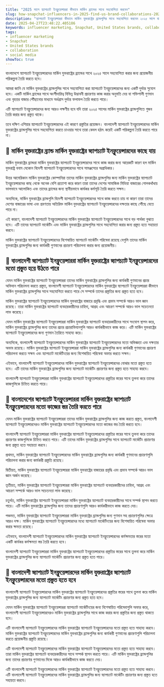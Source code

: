 ```yaml
---
title: "2025 সালে স্ন্যাপচ্যাট ইনফ্লুয়েন্সাররা কীভাবে মার্কিন ব্র্যান্ডের সাথে সহযোগিতা করবেন"
slug: how-snapchat-influencers-in-2025-find-us-brand-collaborations-2025-04-27
description: "স্ন্যাপচ্যাট ইনফ্লুয়েন্সাররা কীভাবে মার্কিন যুক্তরাষ্ট্রের ব্র্যান্ডগুলির সাথে সহযোগিতা করবেন ২০২৫ সালে বাংলাদেশী নির্মাতাদের জন্য 2025 সালে স্ন্যাপচ্যাট ইনফ্লুয়েন্সাররা কীভাবে মার্কিন ব্র্যান্ডের সাথে সহযোগিতা করবেন"
date: 2025-04-27T23:48:22.405186
keywords: influencer marketing, Snapchat, United States brands, collaboration, social media
tags:
- influencer marketing
- Snapchat
- United States brands
- collaboration
- social media
showToc: true
---
```


বাংলাদেশে স্ন্যাপচ্যাট ইনফ্লুয়েন্সারদের মার্কিন যুক্তরাষ্ট্রের ব্র্যান্ডের সাথে ২০২৫ সালে সহযোগিতা করার জন্য প্রয়োজনীয় পরিকল্পনা তৈরি করতে হবে।

আমরা জানি যে মার্কিন যুক্তরাষ্ট্রের ব্র্যান্ডগুলির সাথে সহযোগিতা করা স্ন্যাপচ্যাট ইনফ্লুয়েন্সারদের জন্য একটি দুর্দান্ত সুযোগ হবে। একটি মার্কিন ব্র্যান্ডের সাথে অংশীদারিত্ব বিভিন্ন উদ্ভাবনী প্রচারণায় কাজ করার অনুমতি দেয় যা শক্তিশালী গুণমান এবং বৃহত্তর বাজার পৌঁছানোর মাধ্যমে অর্ধগ্রাস দুর্দান্ত ফলাফল তৈরি করতে পারে।

এটি স্ন্যাপচ্যাট ইনফ্লুয়েন্সারদের জন্য আরও লক্ষণীয় হবে যদি তারা ২০২৫ সালের মার্কিন যুক্তরাষ্ট্রের ব্র্যান্ডগুলিতে গুজব তৈরি করার জন্য প্রস্তুত থাকে।

তবে দক্ষিণ এশিয়ার স্ন্যাপচ্যাট ইনফ্লুয়েন্সারদের এই কারণে প্রস্তুতির প্রয়োজন। বাংলাদেশী স্ন্যাপচ্যাট ইনফ্লুয়েন্সারদের মার্কিন যুক্তরাষ্ট্রের ব্র্যান্ডগুলির সাথে সহযোগিতা করতে চাওয়ার সাথে তারা কেবল হঠাৎ করেই একটি পরিকল্পনা তৈরি করতে পারে না।



## 📢 মার্কিন যুক্তরাষ্ট্রের ব্র্যান্ড মার্কিন যুক্তরাষ্ট্রের স্ন্যাপচ্যাট ইনফ্লুয়েন্সারদের কাছে যায়
মার্কিন যুক্তরাষ্ট্রের ব্র্যান্ডরা মার্কিন যুক্তরাষ্ট্রের স্ন্যাপচ্যাট ইনফ্লুয়েন্সারদের সাথে কাজ করার জন্য আরেকটি কারণ হল মার্কিন যুক্তরাষ্ট্র বনাম যেকোন বিদেশী স্ন্যাপচ্যাট ইনফ্লুয়েন্সারদের সাথে সামঞ্জস্যের অগ্রাধিকার।

উত্তর আমেরিকান মার্কিন যুক্তরাষ্ট্রের কোম্পানিরা তাদের মার্কিন যুক্তরাষ্ট্রের ব্র্যান্ডগুলির জন্য মার্কিন যুক্তরাষ্ট্রের স্ন্যাপচ্যাট ইনফ্লুয়েন্সারদের কাছ থেকে অনেক বেশি প্রত্যাশা করে কারণ তারা তাদের দেশের সামাজিক মিডিয়া বাজারের গোলকধাঁধায় ভালভাবে আলোকিত এবং তাদের ব্র্যান্ডের জন্য স্থানীয়ভাবে কার্যকর কর্মসূচি তৈরি করতে সক্ষম।

অন্যদিকে, মার্কিন যুক্তরাষ্ট্রের ব্র্যান্ডগুলি বিদেশী স্ন্যাপচ্যাট ইনফ্লুয়েন্সারদের সাথে কাজ করতে চায় না কারণ তারা তাদের দেশের বাজারের ভাষা এবং প্রবণতায় অতিরিক্ত মার্কিন যুক্তরাষ্ট্রের স্ন্যাপচ্যাট ইনফ্লুয়েন্সারদের দক্ষতার কাছে পৌঁছে যেতে পারে না।

এই কারণে, বাংলাদেশী স্ন্যাপচ্যাট ইনফ্লুয়েন্সারদের মার্কিন যুক্তরাষ্ট্রের স্ন্যাপচ্যাট ইনফ্লুয়েন্সারদের সাথে বড় পার্থক্য বুঝতে হবে। এটি তাদের স্ন্যাপচ্যাট মার্কেটিং এবং মার্কিন যুক্তরাষ্ট্রের ব্র্যান্ডগুলির সাথে সহযোগিতা করার জন্য প্রস্তুত হতে সহায়তা করবে।

মার্কিন যুক্তরাষ্ট্রের স্ন্যাপচ্যাট ইনফ্লুয়েন্সারদের বিশেষায়িত স্ন্যাপচ্যাট মার্কেটিং পরিষেবা রয়েছে যেগুলি তাদের মার্কিন যুক্তরাষ্ট্রের ব্র্যান্ডগুলির জন্য কার্যকরী গুণমানের প্রচারণা পরিচালনা করার জন্য প্রয়োজনীয়।



## 📢 বাংলাদেশী স্ন্যাপচ্যাট ইনফ্লুয়েন্সাররা মার্কিন যুক্তরাষ্ট্রের স্ন্যাপচ্যাট ইনফ্লুয়েন্সারদের মতো প্রস্তুত হয়ে উঠতে পারে
যেমন মার্কিন যুক্তরাষ্ট্রের স্ন্যাপচ্যাট ইনফ্লুয়েন্সাররা তাদের মার্কিন যুক্তরাষ্ট্রের ব্র্যান্ডগুলির জন্য কার্যকরী গুণমানের প্রচার অভিযান পরিচালনা করতে প্রস্তুত, বাংলাদেশী স্ন্যাপচ্যাট ইনফ্লুয়েন্সারদের মার্কিন যুক্তরাষ্ট্রের স্ন্যাপচ্যাট ইনফ্লুয়েন্সাররা কীভাবে মার্কিন যুক্তরাষ্ট্রের ব্র্যান্ডগুলির সাথে সহযোগিতা করতে পারে সে সম্পর্কে তাদের প্রস্তুতির জন্য প্রস্তুত হতে হবে।

মার্কিন যুক্তরাষ্ট্রের স্ন্যাপচ্যাট ইনফ্লুয়েন্সারদের মার্কিন যুক্তরাষ্ট্রের বাজারে প্রবৃদ্ধি এবং প্রভাব সম্পর্কে আরও ভাল জ্ঞান রয়েছে। তারা মার্কিন যুক্তরাষ্ট্রের স্ন্যাপচ্যাট ব্যবহারকারীদের চাহিদা, আগ্রহ এবং আচরণ সম্পর্কে আরও ভাল সচেতনতা লাভ করেছে।

যেমন মার্কিন যুক্তরাষ্ট্রের স্ন্যাপচ্যাট ইনফ্লুয়েন্সাররা মার্কিন যুক্তরাষ্ট্রের স্ন্যাপচ্যাট ব্যবহারকারীদের সাথে সংযোগ স্থাপন করে, মার্কিন যুক্তরাষ্ট্রের ব্র্যান্ডগুলির জন্য তাদের প্রচার প্রচারাভিযানগুলি আরও কার্যকরীভাবে কাজ করে। এটি মার্কিন যুক্তরাষ্ট্রের স্ন্যাপচ্যাট ইনফ্লুয়েন্সারদের জন্য গুণমান তৈরিতে সাহায্য করে।

অন্যদিকে, বাংলাদেশী স্ন্যাপচ্যাট ইনফ্লুয়েন্সারদের মার্কিন যুক্তরাষ্ট্রের স্ন্যাপচ্যাট ইনফ্লুয়েন্সারদের মতো অভিজ্ঞতা এবং দক্ষতার অভাব রয়েছে। মার্কিন যুক্তরাষ্ট্রের স্ন্যাপচ্যাট ইনফ্লুয়েন্সাররা মার্কিন যুক্তরাষ্ট্রের ব্র্যান্ডগুলির জন্য কার্যকরী গুণমানের প্রচারণা পরিচালনা করতে সক্ষম এবং স্ন্যাপচ্যাট মার্কেটিংয়ের জন্য বিশেষায়িত পরিষেবা অফার করতে সক্ষম।

এইভাবে, বাংলাদেশী স্ন্যাপচ্যাট ইনফ্লুয়েন্সারদের মার্কিন যুক্তরাষ্ট্রের স্ন্যাপচ্যাট ইনফ্লুয়েন্সারদের বোঝার মতো প্রস্তুত হতে হবে। এটি তাদের মার্কিন যুক্তরাষ্ট্রের ব্র্যান্ডগুলির জন্য স্ন্যাপচ্যাট মার্কেটিং প্রচারণার জন্য প্রস্তুত হতে সাহায্য করবে।

বাংলাদেশী স্ন্যাপচ্যাট ইনফ্লুয়েন্সাররা মার্কিন যুক্তরাষ্ট্রের স্ন্যাপচ্যাট ইনফ্লুয়েন্সারদের প্রস্তুতির স্তরের সাথে তুলনা করে তাদের কাজগুলিকে চিহ্নিত করতে পারে।



## 📢 বাংলাদেশের স্ন্যাপচ্যাট ইনফ্লুয়েন্সাররা মার্কিন যুক্তরাষ্ট্রের স্ন্যাপচ্যাট ইনফ্লুয়েন্সারদের মতো কাজের স্তর তৈরি করতে পারে
যেমন মার্কিন যুক্তরাষ্ট্রের স্ন্যাপচ্যাট ইনফ্লুয়েন্সাররা তাদের মার্কিন যুক্তরাষ্ট্রের ব্র্যান্ডগুলির জন্য কাজ করতে প্রস্তুত, বাংলাদেশী স্ন্যাপচ্যাট ইনফ্লুয়েন্সারদেরও মার্কিন যুক্তরাষ্ট্রের স্ন্যাপচ্যাট ইনফ্লুয়েন্সারদের মতো কাজের স্তর তৈরি করতে হবে।

বাংলাদেশী স্ন্যাপচ্যাট ইনফ্লুয়েন্সাররা মার্কিন যুক্তরাষ্ট্রের স্ন্যাপচ্যাট ইনফ্লুয়েন্সারদের প্রস্তুতির স্তরের সাথে তুলনা করে তাদের প্রচারণার কাজগুলিকে চিহ্নিত করতে পারে। এটি তাদের মার্কিন যুক্তরাষ্ট্রের ব্র্যান্ডগুলির সাথে স্ন্যাপচ্যাট মার্কেটিং প্রচারণার জন্য প্রস্তুত হতে সহায়তা করবে।

প্রথমত, মার্কিন যুক্তরাষ্ট্রের স্ন্যাপচ্যাট ইনফ্লুয়েন্সারদের মার্কিন যুক্তরাষ্ট্রের ব্র্যান্ডগুলির জন্য কার্যকরী গুণমানের প্রচারণাগুলি পরিচালনা করার জন্য কার্যকরী প্রস্তুতি রয়েছে।

দ্বিতীয়ত, মার্কিন যুক্তরাষ্ট্রের স্ন্যাপচ্যাট ইনফ্লুয়েন্সাররা মার্কিন যুক্তরাষ্ট্রের বাজারের প্রবৃদ্ধি এবং প্রভাব সম্পর্কে আরও ভাল জ্ঞান অর্জন করেছে।

তৃতীয়ত, মার্কিন যুক্তরাষ্ট্রের স্ন্যাপচ্যাট ইনফ্লুয়েন্সাররা মার্কিন যুক্তরাষ্ট্রের স্ন্যাপচ্যাট ব্যবহারকারীদের চাহিদা, আগ্রহ এবং আচরণ সম্পর্কে আরও ভাল সচেতনতা লাভ করেছে।

চতুর্থত, মার্কিন যুক্তরাষ্ট্রের স্ন্যাপচ্যাট ইনফ্লুয়েন্সাররা মার্কিন যুক্তরাষ্ট্রের স্ন্যাপচ্যাট ব্যবহারকারীদের সাথে সম্পর্ক স্থাপন করতে পারে। এটি মার্কিন যুক্তরাষ্ট্রের ব্র্যান্ডগুলির জন্য তাদের প্রচারণাগুলি আরও কার্যকরীভাবে কাজ করতে দেয়।

পঞ্চমত, মার্কিন যুক্তরাষ্ট্রের স্ন্যাপচ্যাট ইনফ্লুয়েন্সাররা মার্কিন যুক্তরাষ্ট্রের ব্র্যান্ডগুলির জন্য গুণমান সহ প্রচারণাগুলির ক্ষেত্রে আরও দক্ষ। মার্কিন যুক্তরাষ্ট্রের স্ন্যাপচ্যাট ইনফ্লুয়েন্সারদের মধ্যে স্ন্যাপচ্যাট মার্কেটিংয়ের জন্য বিশেষায়িত পরিষেবা অফার করার ক্ষমতা রয়েছে।

এইভাবে, বাংলাদেশী স্ন্যাপচ্যাট ইনফ্লুয়েন্সারদের মার্কিন যুক্তরাষ্ট্রের স্ন্যাপচ্যাট ইনফ্লুয়েন্সারদের কর্মক্ষমতার স্তরের মতো একটি কার্যকর কর্মক্ষমতা স্তর তৈরি করতে হবে।

বাংলাদেশী স্ন্যাপচ্যাট ইনফ্লুয়েন্সাররা মার্কিন যুক্তরাষ্ট্রের স্ন্যাপচ্যাট ইনফ্লুয়েন্সারদের প্রস্তুতির স্তরের সাথে তুলনা করে মার্কিন যুক্তরাষ্ট্রের ব্র্যান্ডগুলির জন্য স্ন্যাপচ্যাট মার্কেটিং প্রচারণার জন্য প্রস্তুত হতে পারে।



## 📢 বাংলাদেশী স্ন্যাপচ্যাট ইনফ্লুয়েন্সারদের মার্কিন যুক্তরাষ্ট্রের স্ন্যাপচ্যাট ইনফ্লুয়েন্সারদের মতো প্রস্তুত হতে হবে
বাংলাদেশী স্ন্যাপচ্যাট ইনফ্লুয়েন্সারদের মার্কিন যুক্তরাষ্ট্রের স্ন্যাপচ্যাট ইনফ্লুয়েন্সারদের প্রস্তুতির স্তরের সাথে তুলনা করে মার্কিন যুক্তরাষ্ট্রের ব্র্যান্ডগুলির জন্য স্ন্যাপচ্যাট মার্কেটিং প্রচারণার জন্য প্রস্তুত হতে হবে।

যেমন মার্কিন যুক্তরাষ্ট্রের স্ন্যাপচ্যাট ইনফ্লুয়েন্সাররা স্ন্যাপচ্যাট মার্কেটিংয়ের জন্য বিশেষায়িত পরিষেবাগুলি অফার করে, বাংলাদেশী স্ন্যাপচ্যাট ইনফ্লুয়েন্সারদেরও মার্কিন যুক্তরাষ্ট্রের ব্র্যান্ডগুলির সাথে কাজ করার জন্য প্রস্তুতির জন্য প্রস্তুত থাকতে হবে।

এটি বাংলাদেশী স্ন্যাপচ্যাট ইনফ্লুয়েন্সারদের মার্কিন যুক্তরাষ্ট্রের স্ন্যাপচ্যাট ইনফ্লুয়েন্সারদের মতো প্রস্তুত হতে সাহায্য করবে। মার্কিন যুক্তরাষ্ট্রের স্ন্যাপচ্যাট ইনফ্লুয়েন্সারদের মার্কিন যুক্তরাষ্ট্রের ব্র্যান্ডগুলির জন্য কার্যকরী গুণমানের প্রচারণাগুলি পরিচালনা করতে প্রয়োজনীয় প্রস্তুতি রয়েছে।

এটি বাংলাদেশী স্ন্যাপচ্যাট ইনফ্লুয়েন্সারদের মার্কিন যুক্তরাষ্ট্রের স্ন্যাপচ্যাট ইনফ্লুয়েন্সারদের মতো প্রস্তুত হতে সাহায্য করবে। তারা মার্কিন যুক্তরাষ্ট্রের স্ন্যাপচ্যাট ব্যবহারকারীদের সাথে সম্পর্ক স্থাপন করতে পারে। এটি মার্কিন যুক্তরাষ্ট্রের ব্র্যান্ডগুলির জন্য তাদের প্রচারণার গুণমানের দিকে আরও কার্যকরীভাবে কাজ করতে দেয়।

এটি বাংলাদেশী স্ন্যাপচ্যাট ইনফ্লুয়েন্সারদের মার্কিন যুক্তরাষ্ট্রের স্ন্যাপচ্যাট ইনফ্লুয়েন্সারদের মতো প্রস্তুত হতে সাহায্য করবে। এটি বাংলাদেশী স্ন্যাপচ্যাট ইনফ্লুয়েন্সারদের মার্কিন যুক্তরাষ্ট্রের ব্র্যান্ডগুলির জন্য স্ন্যাপচ্যাট মার্কেটিং প্রচারণার জন্য প্রস্তুত হতে সহায়তা করবে।